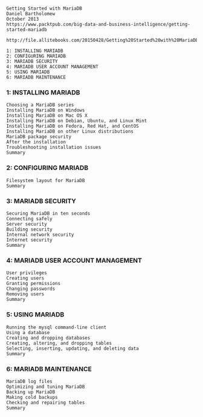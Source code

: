#

```
Getting Started with MariaDB
Daniel Bartholomew
October 2013
https://www.packtpub.com/big-data-and-business-intelligence/getting-started-mariadb

http://file.allitebooks.com/20150428/Getting%20Started%20with%20MariaDB.pdf
```
```
1: INSTALLING MARIADB
2: CONFIGURING MARIADB
3: MARIADB SECURITY
4: MARIADB USER ACCOUNT MANAGEMENT
5: USING MARIADB
6: MARIADB MAINTENANCE
```

### 1: INSTALLING MARIADB
```
Choosing a MariaDB series
Installing MariaDB on Windows
Installing MariaDB on Mac OS X
Installing MariaDB on Debian, Ubuntu, and Linux Mint
Installing MariaDB on Fedora, Red Hat, and CentOS
Installing MariaDB on other Linux distributions
MariaDB package security
After the installation
Troubleshooting installation issues
Summary
```
### 2: CONFIGURING MARIADB
```
Filesystem layout for MariaDB
Summary
```
### 3: MARIADB SECURITY
```
Securing MariaDB in ten seconds
Connecting safely
Server security
Building security
Internal network security
Internet security
Summary
```
### 4: MARIADB USER ACCOUNT MANAGEMENT
```
User privileges
Creating users
Granting permissions
Changing passwords
Removing users
Summary
```
### 5: USING MARIADB
```
Running the mysql command-line client
Using a database
Creating and dropping databases
Creating, altering, and dropping tables
Selecting, inserting, updating, and deleting data
Summary
```
### 6: MARIADB MAINTENANCE
```
MariaDB log files
Optimizing and tuning MariaDB
Backing up MariaDB
Making cold backups
Checking and repairing tables
Summary
```
